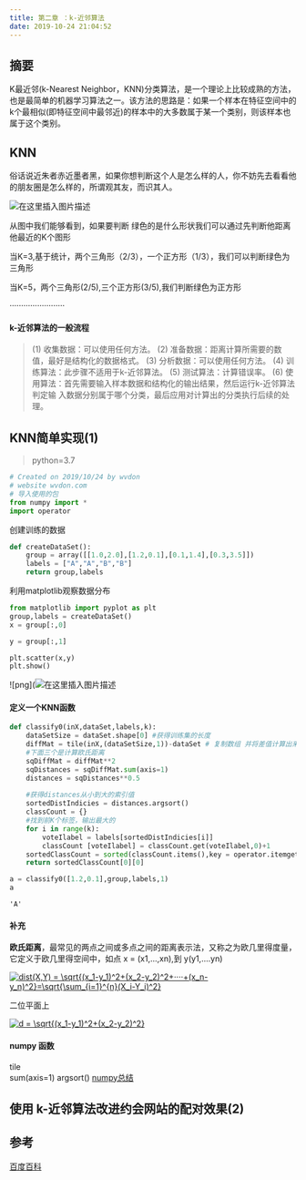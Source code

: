 ```yaml
---
title: 第二章 ：k-近邻算法
date: 2019-10-24 21:04:52
---
```


## 摘要

K最近邻(k-Nearest Neighbor，KNN)分类算法，是一个理论上比较成熟的方法，也是最简单的机器学习算法之一。该方法的思路是：如果一个样本在特征空间中的k个最相似(即特征空间中最邻近)的样本中的大多数属于某一个类别，则该样本也属于这个类别。

<!-- more -->

## KNN

俗话说近朱者赤近墨者黑，如果你想判断这个人是怎么样的人，你不妨先去看看他的朋友圈是怎么样的，所谓观其友，而识其人。

![在这里插入图片描述](https://img-blog.csdnimg.cn/20210110162911461.png#pic_center)

从图中我们能够看到，如果要判断 绿色的是什么形状我们可以通过先判断他距离他最近的K个图形

当K=3,基于统计，两个三角形（2/3），一个正方形（1/3），我们可以判断绿色为三角形

当K=5，两个三角形(2/5),三个正方形(3/5),我们判断绿色为正方形

························

#### k-近邻算法的一般流程

> (1) 收集数据：可以使用任何方法。 
> (2) 准备数据：距离计算所需要的数值，最好是结构化的数据格式。 
> (3) 分析数据：可以使用任何方法。 
> (4) 训练算法：此步骤不适用于k-近邻算法。 
> (5) 测试算法：计算错误率。 
> (6) 使用算法：首先需要输入样本数据和结构化的输出结果，然后运行k-近邻算法判定输 入数据分别属于哪个分类，最后应用对计算出的分类执行后续的处理。

## KNN简单实现(1)

>  python=3.7

```python
# Created on 2019/10/24 by wvdon
# website wvdon.com
# 导入使用的包
from numpy import *
import operator
```

创建训练的数据

```python
def createDataSet():
    group = array([[1.0,2.0],[1.2,0.1],[0.1,1.4],[0.3,3.5]])
    labels = ["A","A","B","B"]
    return group,labels
```

利用matplotlib观察数据分布

```python
from matplotlib import pyplot as plt
group,labels = createDataSet()
x = group[:,0]
```

```python
y = group[:,1]
```

```python
plt.scatter(x,y)
plt.show()
```

![png](![在这里插入图片描述](https://img-blog.csdnimg.cn/20210110163017357.png?x-oss-process=image/watermark,type_ZmFuZ3poZW5naGVpdGk,shadow_10,text_aHR0cHM6Ly9ibG9nLmNzZG4ubmV0L1dlRG9uX3Q=,size_16,color_FFFFFF,t_70#pic_center)

#### 定义一个KNN函数

```python
def classify0(inX,dataSet,labels,k):
    dataSetSize = dataSet.shape[0] #获得训练集的长度
    diffMat = tile(inX,(dataSetSize,1))-dataSet # 复制数组 并将差值计算出来
    #下面三个是计算欧氏距离 
    sqDiffMat = diffMat**2
    sqDistances = sqDiffMat.sum(axis=1)
    distances = sqDistances**0.5 
    
    #获得distances从小到大的索引值
    sortedDistIndicies = distances.argsort()
    classCount = {}
    #找到前K个标签，输出最大的
    for i in range(k):
        voteIlabel = labels[sortedDistIndicies[i]]
        classCount [voteIlabel] = classCount.get(voteIlabel,0)+1
    sortedClassCount = sorted(classCount.items(),key = operator.itemgetter(1),reverse = True)
    return sortedClassCount[0][0]
```

```python
a = classify0([1.2,0.1],group,labels,1)
a
```

```
'A'
```

#### 补充

**欧氏距离**，最常见的两点之间或多点之间的距离表示法，又称之为欧几里得度量，它定义于欧几里得空间中，如点 x = (x1,...,xn),到 y(y1,....yn)

<a href="https://www.codecogs.com/eqnedit.php?latex=dist(X,Y)&space;=&space;\sqrt{(x_1-y_1)^2&plus;(x_2-y_2)^2&plus;····&plus;(x_n-y_n)^2}=\sqrt{\sum_{i=1}^{n}(X_i-Y_i)^2}" target="_blank"><img src="https://latex.codecogs.com/gif.latex?dist(X,Y)&space;=&space;\sqrt{(x_1-y_1)^2&plus;(x_2-y_2)^2&plus;····&plus;(x_n-y_n)^2}=\sqrt{\sum_{i=1}^{n}(X_i-Y_i)^2}" title="dist(X,Y) = \sqrt{(x_1-y_1)^2+(x_2-y_2)^2+····+(x_n-y_n)^2}=\sqrt{\sum_{i=1}^{n}(X_i-Y_i)^2}" /></a>

二位平面上 

<a href="https://www.codecogs.com/eqnedit.php?latex=d&space;=&space;\sqrt{(x_1-y_1)^2&plus;(x_2-y_2)^2}" target="_blank"><img src="https://latex.codecogs.com/gif.latex?d&space;=&space;\sqrt{(x_1-y_1)^2&plus;(x_2-y_2)^2}" title="d = \sqrt{(x_1-y_1)^2+(x_2-y_2)^2}" /></a>

#### numpy 函数

tile  
sum(axis=1) 
argsort()
[numpy总结]()

## 使用 k-近邻算法改进约会网站的配对效果(2)



## 参考

[百度百科]([https://baike.baidu.com/item/k%E8%BF%91%E9%82%BB%E7%AE%97%E6%B3%95/9512781](https://baike.baidu.com/item/k近邻算法/9512781))
